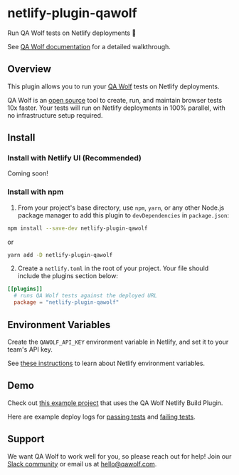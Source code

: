 # netlify-plugin-qawolf

Run QA Wolf tests on Netlify deployments 🐺

See
[QA Wolf documentation](https://spirit.qawolf.com/docs/run-tests-on-netlify-deployment)
for a detailed walkthrough.

## Overview

This plugin allows you to run your [QA Wolf](https://www.qawolf.com/) tests on
Netlify deployments.

QA Wolf is an [open source](https://github.com/qawolf/qawolf) tool to create,
run, and maintain browser tests 10x faster. Your tests will run on Netlify
deployments in 100% parallel, with no infrastructure setup required.

## Install

### Install with Netlify UI (Recommended)

Coming soon!

### Install with npm

1. From your project's base directory, use `npm`, `yarn`, or any other Node.js
   package manager to add this plugin to `devDependencies` in `package.json`:

```bash
npm install --save-dev netlify-plugin-qawolf
```

or

```bash
yarn add -D netlify-plugin-qawolf
```

2. Create a `netlify.toml` in the root of your project. Your file should include
   the plugins section below:

```toml
[[plugins]]
  # runs QA Wolf tests against the deployed URL
  package = "netlify-plugin-qawolf"
```

## Environment Variables

Create the `QAWOLF_API_KEY` environment variable in Netlify, and set it to your
team's API key.

See
[these instructions](https://docs.netlify.com/configure-builds/environment-variables/#declare-variables)
to learn about Netlify environment variables.

## Demo

Check out
[this example project](https://github.com/qawolf/netlify-plugin-example) that
uses the QA Wolf Netlify Build Plugin.

Here are example deploy logs for
[passing tests](https://app.netlify.com/sites/netlify-plugin-qawolf-example/deploys/6064aefcb533c70007dfcc12)
and
[failing tests](https://app.netlify.com/sites/netlify-plugin-qawolf-example/deploys/6064b01d397472000743df87).

## Support

We want QA Wolf to work well for you, so please reach out for help! Join our
[Slack community](https://slack.qawolf.com) or email us at hello@qawolf.com.
